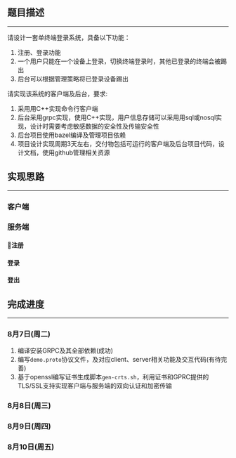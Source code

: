 ## 题目描述
---
请设计一套单终端登录系统，具备以下功能：
1. 注册、登录功能
2. 一个用户只能在一个设备上登录，切换终端登录时，其他已登录的终端会被踢出
3. 后台可以根据管理策略将已登录设备踢出

请实现该系统的客户端及后台，要求:
1. 采⽤用C++实现命令行客户端
2. 后台采⽤grpc实现，使用C++实现，⽤户信息存储可以采⽤用sql或nosql实现，设计时需要考虑敏感数据的安全性及传输安全性
3. 后台项目使用bazel编译及管理项目依赖
4. 项目设计实现周期3天左右，交付物包括可运行的客户端及后台项目代码，设计文档，使用github管理相关资源

## 实现思路
---
### 客户端


### 服务端

#### 注册

#### 登录

#### 登出


## 完成进度
---
### 8月7日(周二)
1. 编译安装GRPC及其全部依赖(成功)
2. 编写`demo.proto`协议文件，及对应client、server相关功能及交互代码(有待完善)
3. 基于openssl编写证书生成脚本`gen-crts.sh`，利用证书和GPRC提供的TLS/SSL支持实现客户端与服务端的双向认证和加密传输

### 8月8日(周三)


### 8月9日(周四)


### 8月10日(周五)
